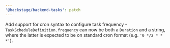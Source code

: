 ```yaml
---
'@backstage/backend-tasks': patch
---
```


Add support for cron syntax to configure task frequency - `TaskScheduleDefinition.frequency` can now be both a `Duration` and a string, where the latter is expected to be on standard cron format (e.g. `'0 */2 * * *'`).
